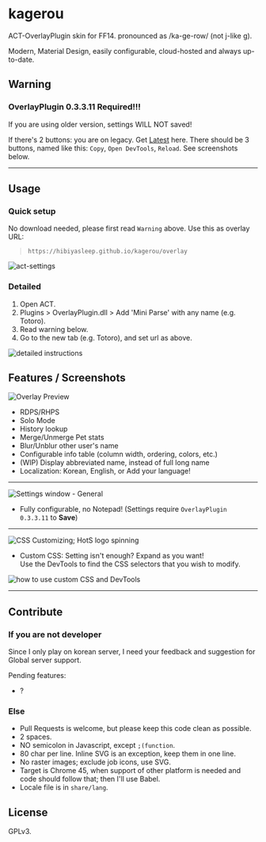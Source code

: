 # kagerou

ACT-OverlayPlugin skin for FF14. pronounced as /ka-ge-row/ (not j-like g).

Modern, Material Design, easily configurable, cloud-hosted and always up-to-date.

## Warning

### **OverlayPlugin 0.3.3.11** Required!!!

If you are using older version, settings WILL NOT saved!

If there's 2 buttons: you are on legacy. Get [Latest](https://github.com/hibiyasleep/OverlayPlugin/releases/tag/0.3.3.11) here.
   There should be 3 buttons, named like this: `Copy`, `Open DevTools`, `Reload`. See screenshots below.

---

## Usage

### Quick setup

No download needed, please first read `Warning` above.
Use this as overlay URL:

> `https://hibiyasleep.github.io/kagerou/overlay`

![act-settings](https://veltall.github.io/kagerou/images/act-settings.png)

### Detailed

1. Open ACT.
2. Plugins > OverlayPlugin.dll > Add 'Mini Parse' with any name (e.g. Totoro).
3. Read warning below.
4. Go to the new tab (e.g. Totoro), and set url as above.

![detailed instructions](https://veltall.github.io/kagerou/images/totoro.png)


## Features / Screenshots

![Overlay Preview](https://d.hibiya.moe/obZ.png)

* RDPS/RHPS
* Solo Mode
* History lookup
* Merge/Unmerge Pet stats
* Blur/Unblur other user's name
* Configurable info table (column width, ordering, colors, etc.)
* (WIP) Display abbreviated name, instead of full long name
* Localization: Korean, English, or Add your language!

---

![Settings window - General](https://d.hibiya.moe/zLm.png)

* Fully configurable, no Notepad! (Settings require `OverlayPlugin 0.3.3.11` to **Save**)

---

![CSS Customizing; HotS logo spinning](https://d.hibiya.moe/rne.png)

* Custom CSS: Setting isn't enough? Expand as you want!  
Use the DevTools to find the CSS selectors that you wish to modify.

![how to use custom CSS and DevTools](https://veltall.github.io/kagerou/images/custom-css.png)

---

## Contribute

### If you are not developer

Since I only play on korean server, I need your feedback and suggestion for
Global server support.

Pending features:

* ?

### Else

* Pull Requests is welcome, but please keep this code clean as possible.
* 2 spaces.
* NO semicolon in Javascript, except `;(function`.
* 80 char per line. Inline SVG is an exception, keep them in one line.
* No raster images; exclude job icons, use SVG.
* Target is Chrome 45, when support of other platform is needed and code should
  follow that; then I'll use Babel.
* Locale file is in `share/lang`.

## License

GPLv3.
